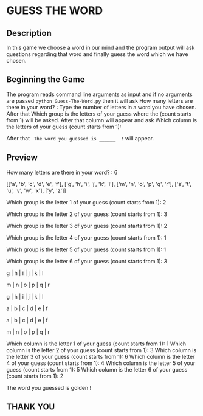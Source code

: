 
# GUESS THE WORD

## Description 

In this game we choose a word in our mind and the program output will ask questions regarding that word and finally guess the word which we have chosen.

## Beginning the Game

The program reads command line arguments as input and if no arguments are passed ``` python Guess-The-Word.py ``` then it will ask How many letters are there in your word? :
Type the number of letters in a word you have chosen.
After that Which group is the letters of your guess where the (count starts from 1) will be asked. After that column will appear
and ask Which column is the letters of your guess (count starts from 1):

After that ``` The word you guessed is ______  !``` will appear.

## Preview

How many letters are there in your word? : 6

[['a', 'b', 'c', 'd', 'e', 'f'], ['g', 'h', 'i', 'j', 'k', 'l'], ['m', 'n', 'o', 'p', 'q', 'r'], ['s', 't', 'u', 'v', 'w', 'x'], ['y', 'z']]

Which group is the letter 1 of your guess (count starts from 1): 2

Which group is the letter 2 of your guess (count starts from 1): 3

Which group is the letter 3 of your guess (count starts from 1): 2

Which group is the letter 4 of your guess (count starts from 1): 1

Which group is the letter 5 of your guess (count starts from 1): 1

Which group is the letter 6 of your guess (count starts from 1): 3

g | h | i | j | k | l

m | n | o | p | q | r

g | h | i | j | k | l

a | b | c | d | e | f

a | b | c | d | e | f

m | n | o | p | q | r


Which column is the letter 1 of your guess (count starts from 1): 1
Which column is the letter 2 of your guess (count starts from 1): 3
Which column is the letter 3 of your guess (count starts from 1): 6
Which column is the letter 4 of your guess (count starts from 1): 4
Which column is the letter 5 of your guess (count starts from 1): 5
Which column is the letter 6 of your guess (count starts from 1): 2

The word you guessed is golden !

## THANK YOU 
